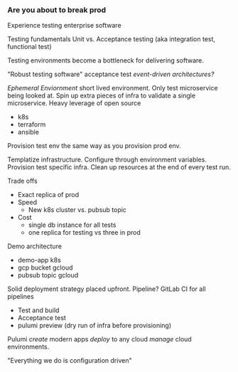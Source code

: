 ### Are you about to break prod

Experience testing enterprise software

Testing fundamentals
Unit vs. Acceptance testing (aka integration test, functional test)

Testing environments become a bottleneck for delivering software.

"Robust testing software" acceptance test _event-driven architectures?_

_Ephemeral Enviornment_ short lived environment. Only test microservice being looked at. Spin up extra pieces of infra to validate a single microservice.
Heavy leverage of open source
- k8s
- terraform
- ansible

Provision test env the same way as you provision prod env.

Templatize infrastructure.
Configure through environment variables.
Provision test specific infra.
Clean up resources at the end of every test run.

Trade offs
- Exact replica of prod
- Speed
  - New k8s cluster vs. pubsub topic
- Cost
  - single db instance for all tests
  - one replica for testing vs three in prod

Demo architecture
- demo-app k8s
- gcp bucket gcloud
- pubsub topic gcloud

Solid deployment strategy placed upfront. Pipeline?
GitLab CI for all pipelines
- Test and build
- Acceptance test
- pulumi preview (dry run of infra before provisioning)

Pulumi _create_ modern apps _deploy_ to any cloud _manage_ cloud environments.

"Everything we do is configuration driven"
